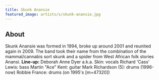 ```yaml
---
title: Skunk Anansie
featured_image: artists/s/skunk-anansie.jpg
---
```

## About

Skunk Anansie was formed in 1994, broke up around 2001 and reunited again in 2009.
The band took their name from the combination of the mammal/cannabis sort skunk and a spider from West African folk stories Anansi.
**Line-up:**
Deborah Anne Dyer a.k.a. Skin: vocals
Richard 'Cass' Lewis: bass
Martin "Ace" Kent: guitar
Mark Richardson (5): drums (1996-now)
Robbie France: drums (on 1995's [m=47320])
